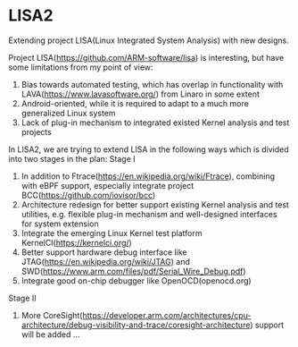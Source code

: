 # LISA2
Extending project LISA(Linux Integrated System Analysis) with new designs.

Project LISA(https://github.com/ARM-software/lisa) is interesting, but have some limitations from my point of view:
1. Bias towards automated testing, which has overlap in functionality with LAVA(https://www.lavasoftware.org/) 
   from Linaro in some extent
2. Android-oriented, while it is required to adapt to a much more generalized Linux system
3. Lack of plug-in mechanism to integrated existed Kernel analysis and test projects

In LISA2, we are trying to extend LISA in the following ways which is divided into two stages in the plan:
Stage I
1. In addition to Ftrace(https://en.wikipedia.org/wiki/Ftrace), combining with eBPF support, especially 
   integrate project BCC(https://github.com/iovisor/bcc)
2. Architecture redesign for better support existing Kernel analysis and test utilities,
   e.g. flexible plug-in mechanism and well-designed interfaces for system extension
3. Integrate the emerging Linux Kernel test platform KernelCI(https://kernelci.org/)
4. Better support hardware debug interface like JTAG(https://en.wikipedia.org/wiki/JTAG) 
   and SWD(https://www.arm.com/files/pdf/Serial_Wire_Debug.pdf)
5. Integrate good on-chip debugger like OpenOCD(openocd.org)

Stage II
1. More CoreSight(https://developer.arm.com/architectures/cpu-architecture/debug-visibility-and-trace/coresight-architecture) 
   support will be added
...
